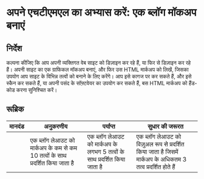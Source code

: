 # अपने एचटीएमएल का अभ्यास करें: एक ब्लॉग मॉकअप बनाएं

## निर्देश

कल्पना कीजिए कि आप अपनी व्यक्तिगत वेब साइट को डिज़ाइन कर रहे हैं, या फिर से डिज़ाइन कर रहे हैं। अपनी साइट का एक ग्राफिकल मॉकअप बनाएं, और फिर उस HTML मार्कअप को लिखें, जिसका उपयोग आप साइट के विभिन्न तत्वों को बनाने के लिए करेंगे। आप इसे कागज पर कर सकते हैं, और इसे स्कैन कर सकते हैं, या अपनी पसंद के सॉफ़्टवेयर का उपयोग कर सकते हैं, बस HTML मार्कअप को हैंड-कोड करना सुनिश्चित करें।

## रूब्रिक

| मानदंड | अनुकरणीय                                                                      | पर्याप्त                                                                 | सुधार की जरूरत                                                                                             |
| ------ | ----------------------------------------------------------------------------- | ------------------------------------------------------------------------ | ---------------------------------------------------------------------------------------------------------- |
|        | एक ब्लॉग लेआउट को मार्कअप के कम से कम 10 तत्वों के साथ प्रदर्शित किया जाता है | एक ब्लॉग लेआउट को मार्कअप के लगभग 5 तत्वों के साथ प्रदर्शित किया जाता है | एक ब्लॉग लेआउट को विज़ुअल रूप से प्रदर्शित किया जाता है जिसमें मार्कअप के अधिकतम 3 तत्व प्रदर्शित होते हैं |
